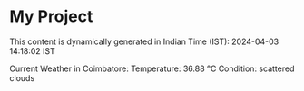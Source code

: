 # My Project

This content is dynamically generated in Indian Time (IST): 2024-04-03 14:18:02 IST


Current Weather in Coimbatore:
Temperature: 36.88 °C
Condition: scattered clouds
